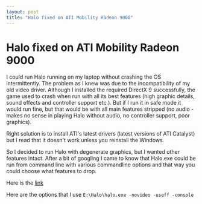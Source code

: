 ```yaml
---
layout: post
title: "Halo fixed on ATI Mobility Radeon 9000"
---
```


Halo fixed on ATI Mobility Radeon 9000
===
I could run Halo running on my laptop without crashing the OS intermittently. The problem as I knew was due to the incompatibility of my old video driver. Although I installed the required DirectX 9 successfully, the game used to crash when run with all its best features (high graphic details, sound effects and controller support etc.). But if I run it in safe mode it would run fine, but that would be with all main features stripped (no audio - makes no sense in playing Halo without audio, no controller support, poor graphics).

Right solution is to install ATI's latest drivers (latest versions of ATI Catalyst) but I read that it doesn't work unless you reinstall the Windows.

So I decided to run Halo with degenerate graphics, but I wanted other features intact. After a bit of googling I came to know that Halo.exe could be run from command line with various commandline options and that way you could choose what features to drop.

Here is the [link](http://support.microsoft.com/kb/830487)

Here are the options that I use `E:\Halo\halo.exe -novideo -useff -console`